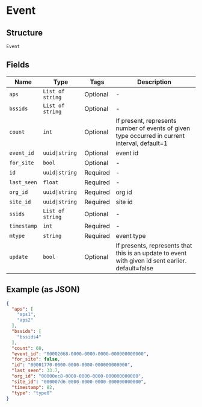 
# Event

## Structure

`Event`

## Fields

| Name | Type | Tags | Description |
|  --- | --- | --- | --- |
| `aps` | `List of string` | Optional | - |
| `bssids` | `List of string` | Optional | - |
| `count` | `int` | Optional | If present, represents number of events of given type occurred in current interval, default=1 |
| `event_id` | `uuid\|string` | Optional | event id |
| `for_site` | `bool` | Optional | - |
| `id` | `uuid\|string` | Required | - |
| `last_seen` | `float` | Required | - |
| `org_id` | `uuid\|string` | Required | org id |
| `site_id` | `uuid\|string` | Required | site id |
| `ssids` | `List of string` | Optional | - |
| `timestamp` | `int` | Required | - |
| `mtype` | `string` | Required | event type |
| `update` | `bool` | Optional | If presents, represents that this is an update to event with given id sent earlier. default=false |

## Example (as JSON)

```json
{
  "aps": [
    "aps1",
    "aps2"
  ],
  "bssids": [
    "bssids4"
  ],
  "count": 60,
  "event_id": "00002068-0000-0000-0000-000000000000",
  "for_site": false,
  "id": "00001770-0000-0000-0000-000000000000",
  "last_seen": 33.7,
  "org_id": "00000ec8-0000-0000-0000-000000000000",
  "site_id": "000007d6-0000-0000-0000-000000000000",
  "timestamp": 82,
  "type": "type0"
}
```

